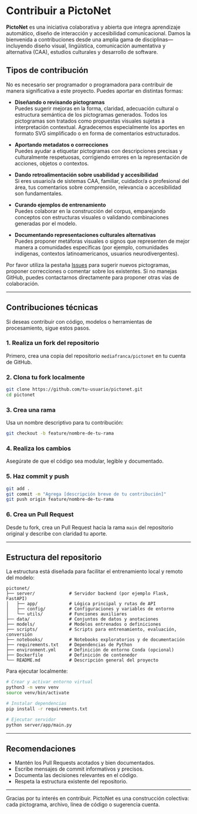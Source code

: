# Contribuir a PictoNet

**PictoNet** es una iniciativa colaborativa y abierta que integra aprendizaje automático, diseño de interacción y accesibilidad comunicacional. Damos la bienvenida a contribuciones desde una amplia gama de disciplinas—incluyendo diseño visual, lingüística, comunicación aumentativa y alternativa (CAA), estudios culturales y desarrollo de software.

## Tipos de contribución

No es necesario ser programador o programadora para contribuir de manera significativa a este proyecto. Puedes aportar en distintas formas:

- **Diseñando o revisando pictogramas**  
  Puedes sugerir mejoras en la forma, claridad, adecuación cultural o estructura semántica de los pictogramas generados. Todos los pictogramas son tratados como propuestas visuales sujetas a interpretación contextual. Agradecemos especialmente los aportes en formato SVG simplificado o en forma de comentarios estructurados.

- **Aportando metadatos o correcciones**  
  Puedes ayudar a etiquetar pictogramas con descripciones precisas y culturalmente respetuosas, corrigiendo errores en la representación de acciones, objetos o contextos.

- **Dando retroalimentación sobre usabilidad y accesibilidad**  
  Si eres usuario/a de sistemas CAA, familiar, cuidador/a o profesional del área, tus comentarios sobre comprensión, relevancia o accesibilidad son fundamentales.

- **Curando ejemplos de entrenamiento**  
  Puedes colaborar en la construcción del corpus, emparejando conceptos con estructuras visuales o validando combinaciones generadas por el modelo.

- **Documentando representaciones culturales alternativas**  
  Puedes proponer metáforas visuales o signos que representen de mejor manera a comunidades específicas (por ejemplo, comunidades indígenas, contextos latinoamericanos, usuarios neurodivergentes).

Por favor utiliza la pestaña [Issues](https://github.com/mediafranca/pictonet/issues) para sugerir nuevos pictogramas, proponer correcciones o comentar sobre los existentes. Si no manejas GitHub, puedes contactarnos directamente para proponer otras vías de colaboración.

---

## Contribuciones técnicas

Si deseas contribuir con código, modelos o herramientas de procesamiento, sigue estos pasos.

### 1. Realiza un fork del repositorio

Primero, crea una copia del repositorio `mediafranca/pictonet` en tu cuenta de GitHub.

### 2. Clona tu fork localmente

```bash
git clone https://github.com/tu-usuario/pictonet.git
cd pictonet
```

### 3. Crea una rama

Usa un nombre descriptivo para tu contribución:

```bash
git checkout -b feature/nombre-de-tu-rama
```

### 4. Realiza los cambios

Asegúrate de que el código sea modular, legible y documentado.

### 5. Haz commit y push

```bash
git add .
git commit -m "Agrega [descripción breve de tu contribución]"
git push origin feature/nombre-de-tu-rama
```

### 6. Crea un Pull Request

Desde tu fork, crea un Pull Request hacia la rama `main` del repositorio original y describe con claridad tu aporte.

---

## Estructura del repositorio

La estructura está diseñada para facilitar el entrenamiento local y remoto del modelo:

```
pictonet/
├── server/             # Servidor backend (por ejemplo Flask, FastAPI)
│   ├── app/            # Lógica principal y rutas de API
│   ├── config/         # Configuraciones y variables de entorno
│   └── utils/          # Funciones auxiliares
├── data/               # Conjuntos de datos y anotaciones
├── models/             # Modelos entrenados o definiciones
├── scripts/            # Scripts para entrenamiento, evaluación, conversión
├── notebooks/          # Notebooks exploratorios y de documentación
├── requirements.txt    # Dependencias de Python
├── environment.yml     # Definición de entorno Conda (opcional)
├── Dockerfile          # Definición de contenedor
└── README.md           # Descripción general del proyecto
```

Para ejecutar localmente:

```bash
# Crear y activar entorno virtual
python3 -m venv venv
source venv/bin/activate

# Instalar dependencias
pip install -r requirements.txt

# Ejecutar servidor
python server/app/main.py
```

---

## Recomendaciones

* Mantén los Pull Requests acotados y bien documentados.
* Escribe mensajes de commit informativos y precisos.
* Documenta las decisiones relevantes en el código.
* Respeta la estructura existente del repositorio.

---

Gracias por tu interés en contribuir. PictoNet es una construcción colectiva: cada pictograma, archivo, línea de código o sugerencia cuenta.
